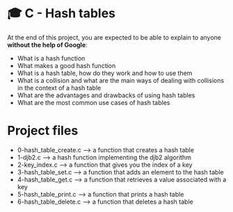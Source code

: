 # :mortar_board: C - Hash tables

At the end of this project, you are expected to be able to explain to anyone **without the help of Google**:

- What is a hash function
- What makes a good hash function
- What is a hash table, how do they work and how to use them
- What is a collision and what are the main ways of dealing with collisions in the context of a hash table
- What are the advantages and drawbacks of using hash tables
- What are the most common use cases of hash tables


# Project files

- 0-hash_table_create.c --> a function that creates a hash table
- 1-djb2.c --> a hash function implementing the djb2 algorithm
- 2-key_index.c --> a function that gives you the index of a key
- 3-hash_table_set.c --> a function that adds an element to the hash table
- 4-hash_table_get.c --> a function that retrieves a value associated with a key
- 5-hash_table_print.c --> a function that prints a hash table
- 6-hash_table_delete.c --> a function that deletes a hash table
